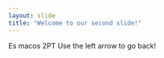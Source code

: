 ```yaml
---
layout: slide
title: "Welcome to our second slide!"
---
```

Es macos 2PT
Use the left arrow to go back!